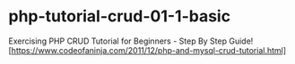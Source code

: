 # php-tutorial-crud-01-1-basic
Exercising PHP CRUD Tutorial for Beginners - Step By Step Guide! [https://www.codeofaninja.com/2011/12/php-and-mysql-crud-tutorial.html]
